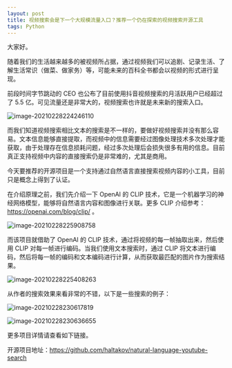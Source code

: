 ```yaml
---
layout: post
title: 视频搜索会是下一个大规模流量入口？推荐一个仍在探索的视频搜索开源工具
tags: Python
---
```


大家好。

随着我们的生活越来越多的被视频所占据，通过视频我们可以追剧、记录生活、了解生活常识（做菜、做家务）等，可能未来的百科全书都会以视频的形式进行呈现。

前段时间字节跳动的 CEO 也公布了目前使用抖音视频搜索的月活跃用户已经超过了 5.5 亿。可见流量还是非常大的，视频搜索也许就是未来新的搜索入口。



![image-20210228224246110](https://7465-test-3c9b5e-books-1301492295.tcb.qcloud.la/images/compress_image-20210228224246110.png)





而我们知道视频搜索相比文本的搜索是不一样的，要做好视频搜索并没有那么容易。文本信息能够直接提取，而视频中的信息需要经过图像处理技术多次处理才能获取，由于处理存在信息损耗问题，经过多次处理后会损失很多有用的信息。目前真正支持视频中内容的直接搜索仍是非常难的，尤其是商用。

今天要推荐的开源项目是一个支持通过自然语言直接搜索视频内容的小工具，目前只是概念上得到了认证。

在介绍原理之前，我们先介绍一下 OpenAI 的 CLIP 技术，它是一个机器学习的神经网络模型，能够将自然语言内容和图像进行关联。更多 CLIP 介绍参考：https://openai.com/blog/clip/ 。

![image-20210228225908758](https://7465-test-3c9b5e-books-1301492295.tcb.qcloud.la/images/compress_image-20210228225908758.png)



而该项目就借助了 OpenAI 的 CLIP 技术，通过将视频的每一帧抽取出来，然后使用 CLIP 对每一帧进行编码。当我们使用文本搜索时，通过 CLIP 将文本进行编码，然后将每一帧的编码和文本编码进行计算，从而获取最匹配的图片作为搜索结果。



![image-20210228225408263](https://7465-test-3c9b5e-books-1301492295.tcb.qcloud.la/images/compress_image-20210228225408263.png)

从作者的搜索效果来看非常的不错，以下是一些搜索的例子：

![image-20210228230617819](https://7465-test-3c9b5e-books-1301492295.tcb.qcloud.la/images/compress_image-20210228230617819.png)



![image-20210228230636655](https://7465-test-3c9b5e-books-1301492295.tcb.qcloud.la/images/compress_image-20210228230636655.png)



更多项目详情请查看如下链接。

开源项目地址：https://github.com/haltakov/natural-language-youtube-search
